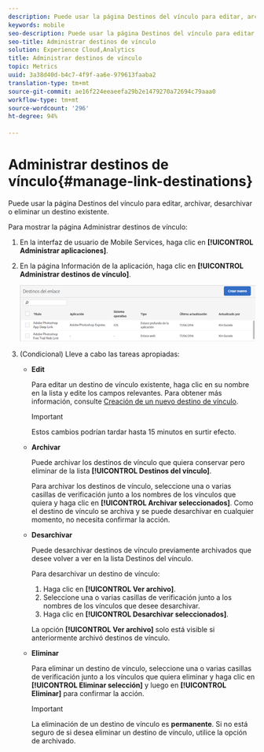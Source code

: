 ```yaml
---
description: Puede usar la página Destinos del vínculo para editar, archivar, desarchivar o eliminar un destino existente.
keywords: mobile
seo-description: Puede usar la página Destinos del vínculo para editar, archivar, desarchivar o eliminar un destino existente.
seo-title: Administrar destinos de vínculo
solution: Experience Cloud,Analytics
title: Administrar destinos de vínculo
topic: Metrics
uuid: 3a38d40d-b4c7-4f9f-aa6e-979613faaba2
translation-type: tm+mt
source-git-commit: ae16f224eeaeefa29b2e1479270a72694c79aaa0
workflow-type: tm+mt
source-wordcount: '296'
ht-degree: 94%

---
```



# Administrar destinos de vínculo{#manage-link-destinations}

Puede usar la página Destinos del vínculo para editar, archivar, desarchivar o eliminar un destino existente.

Para mostrar la página Administrar destinos de vínculo:

1. En la interfaz de usuario de Mobile Services, haga clic en **[!UICONTROL Administrar aplicaciones]**.
1. En la página Información de la aplicación, haga clic en **[!UICONTROL Administrar destinos de vínculo]**.

   ![Destinos del enlace](assets/link_destinations_list.png)

1. (Condicional) Lleve a cabo las tareas apropiadas:

   * **Edit**

      Para editar un destino de vínculo existente, haga clic en su nombre en la lista y edite los campos relevantes. Para obtener más información, consulte [Creación de un nuevo destino de vínculo](/help/using/acquisition-main/c-manage-link-destinations/t-create-new-app-deep-link-destination.md).

      >[!IMPORTANT]
      >
      >Estos cambios podrían tardar hasta 15 minutos en surtir efecto.

   * **Archivar**

      Puede archivar los destinos de vínculo que quiera conservar pero eliminar de la lista **[!UICONTROL Destinos del vínculo]**.

      Para archivar los destinos de vínculo, seleccione una o varias casillas de verificación junto a los nombres de los vínculos que quiera y haga clic en **[!UICONTROL Archivar seleccionados]**. Como el destino de vínculo se archiva y se puede desarchivar en cualquier momento, no necesita confirmar la acción.

   * **Desarchivar**

      Puede desarchivar destinos de vínculo previamente archivados que desee volver a ver en la lista Destinos del vínculo.

      Para desarchivar un destino de vínculo:

      1. Haga clic en **[!UICONTROL Ver archivo]**.
      1. Seleccione una o varias casillas de verificación junto a los nombres de los vínculos que desee desarchivar.
      1. Haga clic en **[!UICONTROL Desarchivar seleccionados]**.

      La opción **[!UICONTROL Ver archivo]** solo está visible si anteriormente archivó destinos de vínculo.

   * **Eliminar**

      Para eliminar un destino de vínculo, seleccione una o varias casillas de verificación junto a los vínculos que quiera eliminar y haga clic en **[!UICONTROL Eliminar selección]** y luego en **[!UICONTROL Eliminar]** para confirmar la acción.

      >[!IMPORTANT]
      >
      >La eliminación de un destino de vínculo es **permanente**. Si no está seguro de si desea eliminar un destino de vínculo, utilice la opción de archivado.



